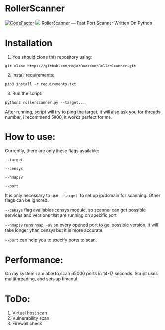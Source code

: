 # RollerScanner
[![CodeFactor](https://www.codefactor.io/repository/github/majorraccoon/rollerscanner/badge)](https://www.codefactor.io/repository/github/majorraccoon/rollerscanner) ![](https://dcbadge.vercel.app/api/shield/439119266684600320)
RollerScanner — Fast Port Scanner Written On Python
# Installation
1. You should clone this repository using:
```
git clone https://github.com/MajorRaccoon/RollerScanner.git
```
2. Install requirements:
```
pip3 install -r requirements.txt
```
3. Run the script:
```
python3 rollerscanner.py --target...
```
After running, script will try to ping the target, it will also ask you for threads number, i recommend 5000, it works perfect for me.
# How to use:
Currently, there are only these flags available:
```
--target
```
```
--censys
```
```
--nmapsv
```
```
--port
```
It is only necessary to use ```--target```, to set up ip/domain for scanning.
Other flags can be ignored.

```--censys``` flag availables censys module, so scanner can get possible services and versions that are running on specific port

```--nmapsv``` runs ```nmap -sv``` on every opened port to get possible version, it will take longer yhan censys but it is more accurate.

```--port``` can help you to specify ports to scan.
# Performance:
On my system i am able to scan 65000 ports in 14-17 seconds.
Script uses multithreading, and sets up timeout.
# ToDo:
1. Virtual host scan
2. Vulnerability scan
3. Firewall check
